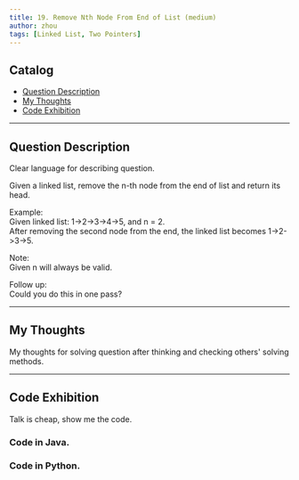 ```yaml
---
title: 19. Remove Nth Node From End of List (medium)                   
author: zhou      
tags: [Linked List, Two Pointers]            
---
```


       

## Catalog  
+ [Question Description](#partI)
+ [My Thoughts](#partII)
+ [Code Exhibition](#partIII)

----------------------------------

## Question Description
Clear language for describing question.    

Given a linked list, remove the n-th node from the end of list and return its head.      

Example:     
Given linked list: 1->2->3->4->5, and n = 2.      
After removing the second node from the end, the linked list becomes 1->2->3->5.      

Note:    
Given n will always be valid.       

Follow up:     
Could you do this in one pass?     


----------------------------------

## My Thoughts
My thoughts for solving question after thinking and checking others' solving methods.        








----------------------------------

## Code Exhibition
Talk is cheap, show me the code.    
### Code in Java.     



### Code in Python.   




